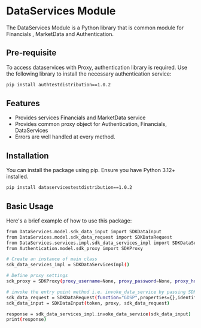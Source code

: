 # DataServices Module

The DataServices Module is a Python library that is common module for Financials , MarketData and Authentication. 


## Pre-requisite
To access dataservices with Proxy, authentication library is required. Use the following library to install the necessary authentication service:
```sh
pip install authtestdistribution==1.0.2
```

## Features

- Provides services Financials and MarketData service
- Provides common proxy object for Authentication, Financials, DataServices
- Errors are well handled at every method.

## Installation

You can install the package using pip. Ensure you have Python 3.12+ installed.

```sh
pip install dataservicestestdistribution==1.0.2
```

## Basic Usage
Here's a brief example of how to use this package:

```sh
from DataServices.model.sdk_data_input import SDKDataInput
from DataServices.model.sdk_data_request import SDKDataRequest
from DataServices.services.impl.sdk_data_services_impl import SDKDataServicesImpl
from Authentication.model.sdk_proxy import SDKProxy

# Create an instance of main class
sdk_data_services_impl = SDKDataServicesImpl()

# Define proxy settings
sdk_proxy = SDKProxy(proxy_username=None, proxy_password=None, proxy_host='proxy_host', proxy_port=8080)

# invoke the entry point method i.e. invoke_data_service by passing SDKDataInput like: 
sdk_data_request = SDKDataRequest(function="GDSP",properties={},identifiers=["aAPL:","IBM"],mnemonics=["IQ_FILINGDATE_IS","IQ_EBITDA"])
sdk_data_input = SDKDataInput(token, proxy, sdk_data_request)

response = sdk_data_services_impl.invoke_data_service(sdk_data_input)
print(response)


```